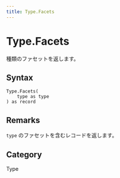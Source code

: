 ```yaml
---
title: Type.Facets
---
```


# Type.Facets


種類のファセットを返します。


## Syntax

```powerquery
Type.Facets(
    type as type
) as record
```


## Remarks

<code>type</code> のファセットを含むレコードを返します。



## Category
Type
